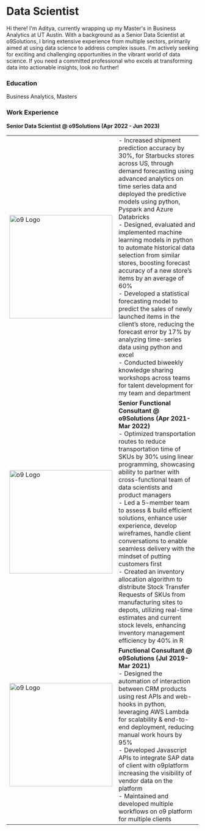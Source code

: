 # Data Scientist

Hi there! I'm Aditya, currently wrapping up my Master's in Business Analytics at UT Austin. With a background as a Senior Data Scientist at o9Solutions, I bring extensive experience from multiple sectors, primarily aimed at using data science to address complex issues. 
I'm actively seeking for exciting and challenging opportunities in the vibrant world of data science. If you need a committed professional who excels at transforming data into actionable insights, look no further!

### Education
Business Analytics, Masters

### Work Experience

<style>
  img {
    max-width: 100%;
    height: auto;
  }
</style>

<table>
  <tr>
    <td><img src="assets/Impact_Analytics.jpg" alt="o9 Logo" width="270" height="270"></td>
    <strong>Senior Data Scientist @ o9Solutions (Apr 2022 - Jun 2023)<strong></strong><br>
      <td>
    - Increased shipment prediction accuracy by 30%, for Starbucks stores across US, through demand forecasting using advanced analytics on time series data and deployed the predictive models using python, Pyspark and Azure Databricks<br>
    - Designed, evaluated and implemented machine learning models in python to automate historical data selection from similar stores, boosting forecast accuracy of a new store’s items by an average of 60% <br>
    - Developed a statistical forecasting model to predict the sales of newly launched items in the client’s store, reducing the forecast error by 17% by analyzing time-series data using python and excel<br>
    - Conducted biweekly knowledge sharing workshops across teams for talent development for my team and department
    </td>
  </tr>
  <tr>
    <td><img src="assets/Impact_Analytics.jpg" alt="o9 Logo" width="270" height="270"></td>
    <td>
    <strong>Senior Functional Consultant @ o9Solutions (Apr 2021- Mar 2022)</strong><br>
    - Optimized transportation routes to reduce transportation time of SKUs by 30% using linear programming, showcasing ability to partner with cross-functional team of data scientists and product managers<br>
    - Led a 5-member team to assess & build efficient solutions, enhance user experience, develop wireframes, handle client conversations to enable seamless delivery with the mindset of putting customers first<br>
    - Created an inventory allocation algorithm to distribute Stock Transfer Requests of SKUs from manufacturing sites to depots, utilizing real-time estimates and current stock levels, enhancing inventory management efficiency by 40% in R 
  </td>
    </tr>
  <tr>
    <td><img src="assets/Impact_Analytics.jpg" alt="o9 Logo" width="270" height="270"></td>
    <td>
    <strong>Functional Consultant @ o9Solutions (Jul 2019- Mar 2021)</strong><br>
    -	Designed the automation of interaction between CRM products using rest APIs and web-hooks in python, leveraging AWS Lambda for scalability & end-to-end deployment, reducing manual work hours by 95%<br>
    -	Developed Javascript APIs to integrate SAP data of client with o9platform increasing the visibility of vendor data on the platform<br>
    -	Maintained and developed multiple workflows on o9 platform for multiple clients
    </td>
  </tr>
    </table>



